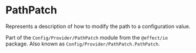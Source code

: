 # PathPatch

Represents a description of how to modify the path to a configuration
value.

Part of the `Config/Provider/PathPatch` module from the `@effect/io` package. Also known as `Config/Provider/PathPatch.PathPatch`.
